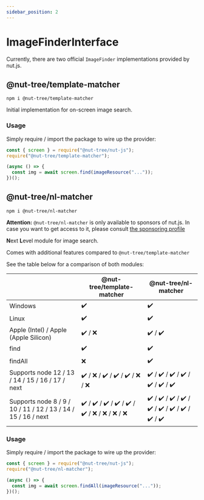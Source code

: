 ```yaml
---
sidebar_position: 2
---
```


# ImageFinderInterface

Currently, there are two official `ImageFinder` implementations provided by nut.js.

## @nut-tree/template-matcher

```shell
npm i @nut-tree/template-matcher
```

Initial implementation for on-screen image search.

### Usage

Simply require / import the package to wire up the provider:

```js
const { screen } = require("@nut-tree/nut-js");
require("@nut-tree/template-matcher");

(async () => {
  const img = await screen.find(imageResource("..."));
})();
```

## @nut-tree/nl-matcher

```shell
npm i @nut-tree/nl-matcher
```

**Attention:** `@nut-tree/nl-matcher` is only available to sponsors of nut.js.
In case you want to get access to it, please consult [the sponsoring profile](https://github.com/sponsors/s1hofmann)

**N**ext **L**evel module for image search.

Comes with additional features compared to `@nut-tree/template-matcher`

See the table below for a comparison of both modules:

|                                                               | @nut-tree/template-matcher            | @nut-tree/nl-matcher                  |
|---------------------------------------------------------------|---------------------------------------|---------------------------------------|
| Windows                                                       |                   ✔️                   |                   ✔️                   |
| Linux                                                         |                   ✔️                   |                   ✔️                   |
| Apple (Intel) / Apple (Apple Silicon)                         |                 ✔️ / ❌                 |                 ✔️ / ✔️                 |
| find                                                          |                   ✔️                   |                   ✔️                   |
| findAll                                                       |                   ❌                   |                   ✔️                   |
| Supports node 12 / 13 / 14 / 15 / 16 / 17 / next              | ✔️ / ❌ / ✔️ / ✔️ / ✔️ / ❌ / ❌             | ✔️ / ✔️ / ✔️ / ✔️ / ✔️ / ✔️ / ✔️             |
| Supports node 8 / 9 / 10 / 11 / 12 / 13 / 14 / 15 / 16 / next | ✔️ / ✔️ / ✔️ / ✔️ / ✔️ / ✔️ / ❌ / ❌ / ❌ / ❌ | ✔️ / ✔️ / ✔️ / ✔️ / ✔️ / ✔️ / ✔️ / ✔️ / ✔️ / ✔️ |

### Usage

Simply require / import the package to wire up the provider:

```js
const { screen } = require("@nut-tree/nut-js");
require("@nut-tree/nl-matcher");

(async () => {
  const img = await screen.findAll(imageResource("..."));
})();
```
